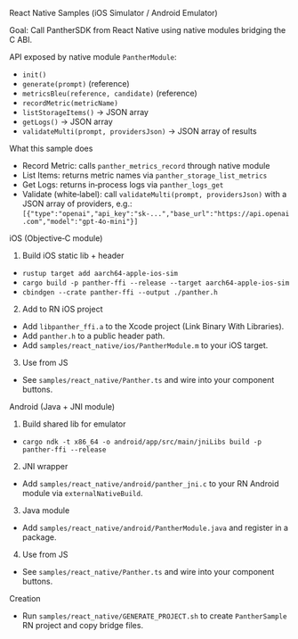 React Native Samples (iOS Simulator / Android Emulator)

Goal: Call PantherSDK from React Native using native modules bridging the C ABI.

API exposed by native module `PantherModule`:
- `init()`
- `generate(prompt)` (reference)
- `metricsBleu(reference, candidate)` (reference)
- `recordMetric(metricName)`
- `listStorageItems()` -> JSON array
- `getLogs()` -> JSON array
- `validateMulti(prompt, providersJson)` -> JSON array of results

What this sample does
- Record Metric: calls `panther_metrics_record` through native module
- List Items: returns metric names via `panther_storage_list_metrics`
- Get Logs: returns in‑process logs via `panther_logs_get`
- Validate (white‑label): call `validateMulti(prompt, providersJson)` with a JSON array of providers, e.g.:
  `[{"type":"openai","api_key":"sk-...","base_url":"https://api.openai.com","model":"gpt-4o-mini"}]`

iOS (Objective‑C module)
1) Build iOS static lib + header
- `rustup target add aarch64-apple-ios-sim`
- `cargo build -p panther-ffi --release --target aarch64-apple-ios-sim`
- `cbindgen --crate panther-ffi --output ./panther.h`
2) Add to RN iOS project
- Add `libpanther_ffi.a` to the Xcode project (Link Binary With Libraries).
- Add `panther.h` to a public header path.
- Add `samples/react_native/ios/PantherModule.m` to your iOS target.
3) Use from JS
- See `samples/react_native/Panther.ts` and wire into your component buttons.

Android (Java + JNI module)
1) Build shared lib for emulator
- `cargo ndk -t x86_64 -o android/app/src/main/jniLibs build -p panther-ffi --release`
2) JNI wrapper
- Add `samples/react_native/android/panther_jni.c` to your RN Android module via `externalNativeBuild`.
3) Java module
- Add `samples/react_native/android/PantherModule.java` and register in a package.
4) Use from JS
- See `samples/react_native/Panther.ts` and wire into your component buttons.

Creation
- Run `samples/react_native/GENERATE_PROJECT.sh` to create `PantherSample` RN project and copy bridge files.
